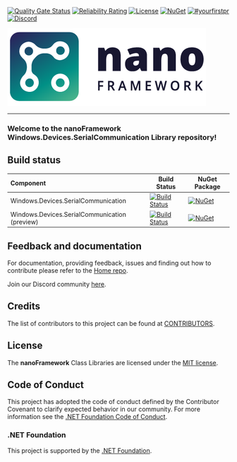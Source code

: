 [![Quality Gate Status](https://sonarcloud.io/api/project_badges/measure?project=nanoframework_lib-Windows.Devices.SerialCommunication&metric=alert_status)](https://sonarcloud.io/dashboard?id=nanoframework_lib-Windows.Devices.SerialCommunication) [![Reliability Rating](https://sonarcloud.io/api/project_badges/measure?project=nanoframework_lib-Windows.Devices.SerialCommunication&metric=reliability_rating)](https://sonarcloud.io/dashboard?id=nanoframework_lib-Windows.Devices.SerialCommunication) [![License](https://img.shields.io/badge/License-MIT-blue.svg)](LICENSE) [![NuGet](https://img.shields.io/nuget/dt/nanoFramework.Windows.Devices.SerialCommunication.svg?label=NuGet&style=flat&logo=nuget)](https://www.nuget.org/packages/nanoFramework.Windows.Devices.SerialCommunication/) [![#yourfirstpr](https://img.shields.io/badge/first--timers--only-friendly-blue.svg)](https://github.com/nanoframework/Home/blob/main/CONTRIBUTING.md) [![Discord](https://img.shields.io/discord/478725473862549535.svg?logo=discord&logoColor=white&label=Discord&color=7289DA)](https://discord.gg/gCyBu8T)

![nanoFramework logo](https://github.com/nanoframework/Home/blob/main/resources/logo/nanoFramework-repo-logo.png)

-----

### Welcome to the **nanoFramework** Windows.Devices.SerialCommunication Library repository!

## Build status

| Component | Build Status | NuGet Package |
|:-|---|---|
| Windows.Devices.SerialCommunication | [![Build Status](https://dev.azure.com/nanoframework/Windows.Devices.SerialCommunication/_apis/build/status/Windows.Devices.SerialCommunication?repoName=nanoframework%2FWindows.Devices.SerialCommunication&branchName=main)](https://dev.azure.com/nanoframework/Windows.Devices.SerialCommunication/_build/latest?definitionId=19&repoName=nanoframework%2FWindows.Devices.SerialCommunication&branchName=main) | [![NuGet](https://img.shields.io/nuget/v/nanoFramework.Windows.Devices.SerialCommunication.svg?label=NuGet&style=flat&logo=nuget)](https://www.nuget.org/packages/nanoFramework.Windows.Devices.SerialCommunication/) |
| Windows.Devices.SerialCommunication (preview) | [![Build Status](https://dev.azure.com/nanoframework/Windows.Devices.SerialCommunication/_apis/build/status/Windows.Devices.SerialCommunication?repoName=nanoframework%2FWindows.Devices.SerialCommunication&branchName=develop)](https://dev.azure.com/nanoframework/Windows.Devices.SerialCommunication/_build/latest?definitionId=19&repoName=nanoframework%2FWindows.Devices.SerialCommunication&branchName=develop) | [![NuGet](https://img.shields.io/nuget/vpre/nanoFramework.Windows.Devices.SerialCommunication.svg?label=NuGet&style=flat&logo=nuget)](https://www.nuget.org/packages/nanoFramework.Windows.Devices.SerialCommunication/) |

## Feedback and documentation

For documentation, providing feedback, issues and finding out how to contribute please refer to the [Home repo](https://github.com/nanoframework/Home).

Join our Discord community [here](https://discord.gg/gCyBu8T).

## Credits

The list of contributors to this project can be found at [CONTRIBUTORS](https://github.com/nanoframework/Home/blob/main/CONTRIBUTORS.md).

## License

The **nanoFramework** Class Libraries are licensed under the [MIT license](LICENSE.md).

## Code of Conduct

This project has adopted the code of conduct defined by the Contributor Covenant to clarify expected behavior in our community.
For more information see the [.NET Foundation Code of Conduct](https://dotnetfoundation.org/code-of-conduct).

### .NET Foundation

This project is supported by the [.NET Foundation](https://dotnetfoundation.org).
